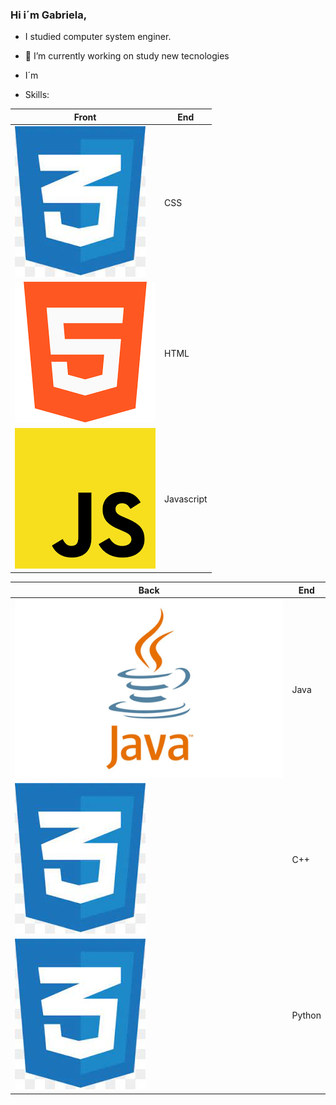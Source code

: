 ### Hi i´m Gabriela, 

- I studied computer system enginer.   
- 🔭 I’m currently working on study new tecnologies
- I´m 

- Skills:

| Front | End |
| ------------- | ------------- |
| ![Images](/images/css.jpg)  | CSS |
| ![Images](/images/html.png)  | HTML |
| ![Images](/images/js.png)  | Javascript |

| Back | End |
| ------------- | ------------- |
| ![Images](/images/java.jpg)  | Java |
| ![Images](/images/css.jpg)  | C++ |
| ![Images](/images/css.jpg)  | Python |
<!--



<details><summary>Front-end</summary>
- CSS
- JAVASCRIPT
- Bootstrap
   
</details>
<details><summary>Back-end</summary>
- Python
- C++
- Php
- Java
- MySQL
- Oracle SQL
</details>

**gabrielasan20117/gabrielasan20117** is a ✨ _special_ ✨ repository because its `README.md` (this file) appears on your GitHub profile.

Here are some ideas to get you started:

- 🌱 I’m currently learning ...
- 👯 I’m looking to collaborate on ...
- 🤔 I’m looking for help with ...
- 💬 Ask me about ...
- 📫 How to reach me: ...
- 😄 Pronouns: ...
- ⚡ Fun fact: ...
-->
